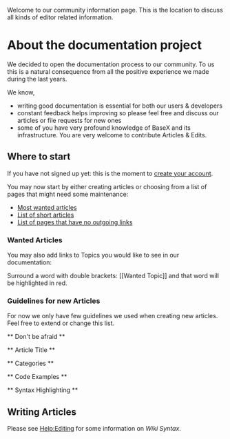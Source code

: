  


 
Welcome to our community information page. This is the location to discuss all kinds of editor related information. 

 
# About the documentation project

We decided to open the documentation process to our community. To us this is a natural consequence from all the positive experience we made during the last years. 


We know, 

 * writing good documentation is essential for both our users & developers 
 * constant feedback helps improving so please feel free and discuss our articles or file requests for new ones 
 * some of you have very profound knowledge of BaseX and its infrastructure. You are very welcome to contribute Articles & Edits. 

## Where to start 

If you have not signed up yet: this is the moment to [create your account](http://docs.basex.org/wiki/Special:UserLogin). 


You may now start by either creating articles or choosing from a list of pages that might need some maintenance: 

 * [Most wanted articles](http://docs.basex.org/wiki/Special:WantedPages)
 * [List of short articles](http://docs.basex.org/wiki/Special:ShortPages)
 * [ List of pages that have no outgoing links](http://docs.basex.org/wiki/Special:DeadendPages)

### Wanted Articles

You may also add links to Topics you would like to see in our documentation: 


Surround a word with double brackets: [[Wanted Topic]] and that word will be highlighted in red. 


### Guidelines for new Articles 

For now we only have few guidelines we used when creating new articles. Feel free to extend or change this list. 

** Don't be afraid **

** Article Title **

** Categories **

** Code Examples **

** Syntax Highlighting **


## Writing Articles

Please see [Help:Editing](http://docs.basex.org/wiki/Help:Editing) for some information on _Wiki Syntax_. 


